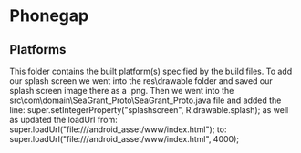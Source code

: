 # Phonegap

## Platforms
This folder contains the built platform(s) specified by the build files. To add our splash screen we went into the res\drawable folder and saved our splash screen image there as a .png. Then we went into the src\com\domain\SeaGrant_Proto\SeaGrant_Proto.java file and added the line:   super.setIntegerProperty("splashscreen", R.drawable.splash);   as well as updated the loadUrl from:   super.loadUrl("file:///android_asset/www/index.html");   to: super.loadUrl("file:///android_asset/www/index.html", 4000);